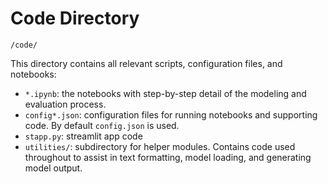 # Code Directory

`/code/`

This directory contains all relevant scripts, configuration files, and
notebooks:

- `*.ipynb`: the notebooks with step-by-step detail of the modeling and
evaluation process.
- `config*.json`: configuration files for running notebooks and supporting
code. By default `config.json` is used.
- `stapp.py`: streamlit app code
- `utilities/`: subdirectory for helper modules. Contains code used throughout
to assist in text formatting, model loading, and generating model output.

